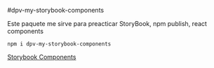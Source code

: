 #dpv-my-storybook-components

Este paquete me sirve para preacticar StoryBook, npm publish, react components

```
npm i dpv-my-storybook-components
```

[Storybook Components](https://www.npmjs.com/package/dpv-my-storybook-components)